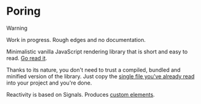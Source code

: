 # Poring

> [!WARNING]  
> Work in progress. Rough edges and no documentation.

Minimalistic vanilla JavaScript rendering library that is short and easy to read. [Go read it](./src/lib/poring.js).

Thanks to its nature, you don't need to trust a compiled, bundled and minified version of the library. Just copy the [single file you've already read](./src/lib/poring.js) into your project and you're done.

Reactivity is based on Signals. Produces [custom elements](https://developer.mozilla.org/en-US/docs/Web/API/Web_components/Using_custom_elements).
